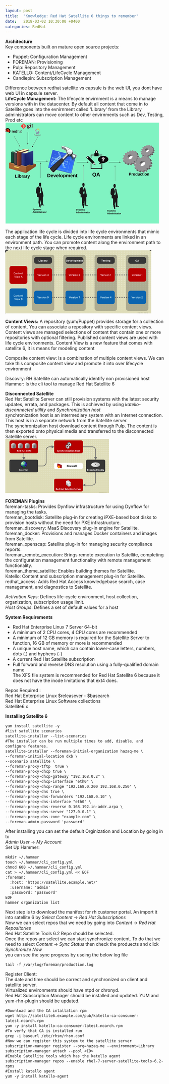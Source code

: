 ```yaml
---
layout: post
title:  "Knowledge: Red Hat Satellite 6 things to remember"
date:   2018-03-02 10:30:00 +0400
categories: RedHat
---
```

**Architecture**  
Key components built on mature open source projects:  
* Puppet: Configuration Management  
* FOREMAN: Provisioning  
* Pulp: Repository Management  
* KATELLO: Content/LifeCycle Management   
* Candlepin: Subscription Management  

Difference between redhat satellite vs capsule is the web UI, you dont have web UI in capsule server.  
**LifeCycle Management:** The lifecycle envirnment is a means to manage versions with in the datacenter. By default all content that come in to Satellite goes into the evnirnment called 'Library' from the Library administrators can move content to other envirnments such as Dev, Testing, Prod etc 
![LifeCycle](/assets/images/rhSat.png) 
 
The application life cycle is divided into life cycle environments that mimic each stage of the life cycle. Life cycle environments are linked in an environment path. You can promote content along the environment path to the next life cycle stage when required.
![AppLife](/assets/images/rhsatAppLife.png)

**Content Views:** A repository (yum/Puppet) provides storage for a collection of content. You can associate a repository with specific content views. Content views are managed selections of content that contain one or more repositories with optional filtering. Published content views are used with life cycle environments. Content View is a new feature that comes with satellite 6, it is means for modeling content 

Composite content view: Is a combination of multiple content views. We can take this composite content view and promote it into over lifecycle environment 

Discovry: RH Satellite can automatically identify non provisioned host  
Hammer: Is the cli tool to manage Red Hat Satellite 6  

**Disconnected Satellite**  
Red Hat Satellite Server can still provision systems with the latest security updates, errata, and packages. This is achieved by using *katello-disconnected utility* and *Synchronization host*  
synchronization host is an intermediary system with an Internet connection. This host is in a separate network from the Satellite server.  
The synchronization host download content through Pulp. The content is then exported onto physical media and transferred to the disconnected Satellite server.  
![Disconnected Host ](/assets/images/rhSatDhost.png)  

**FOREMAN Plugins**  
foreman-tasks: Provides Dynflow infrastructure for using Dynflow for managing the tasks.  
foreman_bootdisk: Satellite plug-in for creating iPXE-based boot disks to provision hosts without the need for PXE infrastructure.  
foreman_discovery: MaaS Discovery plug-in engine for Satellite.  
foreman_docker: Provisions and manages Docker containers and images from Satellite.  
foreman_openscap: Satellite plug-in for managing security compliance reports.  
foreman_remote_execution: Brings remote execution to Satellite, completing the configuration management functionality with remote management functionality.  
foreman_theme_satellite: Enables building themes for Satellite.  
Katello: Content and subscription management plug-in for Satellite. 
redhat_access: Adds Red Hat Access knowledgebase search, case management, and diagnostics to Satellite.  

*Activation Keys*: Defines life-cycle environment, host collection, organization, subscription usage limit.  
*Host Groups*: Defines a set of default values for a host

**System Requirements**  
* Red Hat Enterprise Linux 7 Server 64-bit  
* A minimum of 2 CPU cores, 4 CPU cores are recommended  
* A minimum of 12 GB memory is required for the Satellite Server to function, 16 GB of memory or more is recommended  
* A unique host name, which can contain lower-case letters, numbers, dots (.) and hyphens (-)  
* A current Red Hat Satellite subscription  
* Full forward and reverse DNS resolution using a fully-qualified domain name  
The XFS file system is recommended for Red Hat Satellite 6 because it does not have the inode limitations that ext4 does.  

Repos Required :  
Red Hat Enterprise Linux $releasever - $basearch  
Red Hat Enterprise Linux Software collections  
Satellite6.x  

**Installing Satellite 6** 
```
yum install satellite -y
#list satellite scenarios
satellite-installer --list-scenarios
#The installer can be run multiple times to add, disable, and configure features.
satellite-installer --foreman-initial-organization hazaq-me \
--foreman-initial-location dxb \
--scenario satellite \
--foreman-proxy-tftp  true \
--foreman-proxy-dhcp true \
--foreman-proxy-dhcp-gateway "192.168.0.2" \
--foreman-proxy-dhcp-interface "eth0" \
--foreman-proxy-dhcp-range "192.168.0.200 192.168.0.250" \
--foreman-proxy-dns true \
--foreman-proxy-dns-forwarders "192.168.0.10" \
--foreman-proxy-dns-interface "eth0" \
--foreman-proxy-dns-reverse 0.168.192.in-addr.arpa \
--foreman-proxy-dns-server "127.0.0.1" \
--foreman-proxy-dns-zone "example.com" \
--foreman-admin-password 'password'

```
After installing you can set the default Orginization and Location by going in to  
 *Admin User* → *My Account*  
Set Up Hammer:  
```
mkdir ~/.hammer
touch ~/.hammer/cli_config.yml
chmod 600 ~/.hammer/cli_config.yml
cat > ~/.hammer/cli_config.yml << EOF
:foreman:
  :host: 'https://satellite.example.net/'
  :username: 'admin'
  :password: 'password'
EOF
hammer organization list
```
Next step is to download the manifest for rh customer portal. An import it into satellite 6 by *Select Content* → *Red Hat Subscriptions*  
Now we can select repos that we need by going into *Content* → *Red Hat Repositories*  
Red Hat Satellite Tools 6.2 Repo should be selected.  
Once the repos are select we can start synchronize content. To do that we need to select *Content* → *Sync Status* then check the produects and click *Synchronize Now*  
you can see the sync progress by useing the below log file  
```
tail -f /var/log/foreman/production.log
```  
Register Client:  
The date and time should be correct and synchronized on client and satellite server.  
Virtualized environments should have ntpd or chronyd.  
Red Hat Subscription Manager should be installed and updated. 
YUM and yum-rhn-plugin should be updated.  
```
#Download and the CA intallation rpm  
wget http://satellite6.example.com/pub/katello-ca-consumer-latest.noarch.rpm
yum -y install katello-ca-consumer-latest.noarch.rpm
#To verfy that CA is installed run
grep -i baseurl /etc/rhsm/rhsm.conf 
#Now we can register this system to the satellite server
subscription-manager register --org=hazaq-me --environment=Library
subscription-manager attach --pool <ID>
#Enable Satellite tools which has the katello agent 
subscription-manager repos --enable rhel-7-server-satellite-tools-6.2-rpms
#Install katello agent
yum -y install katello-agent
```


